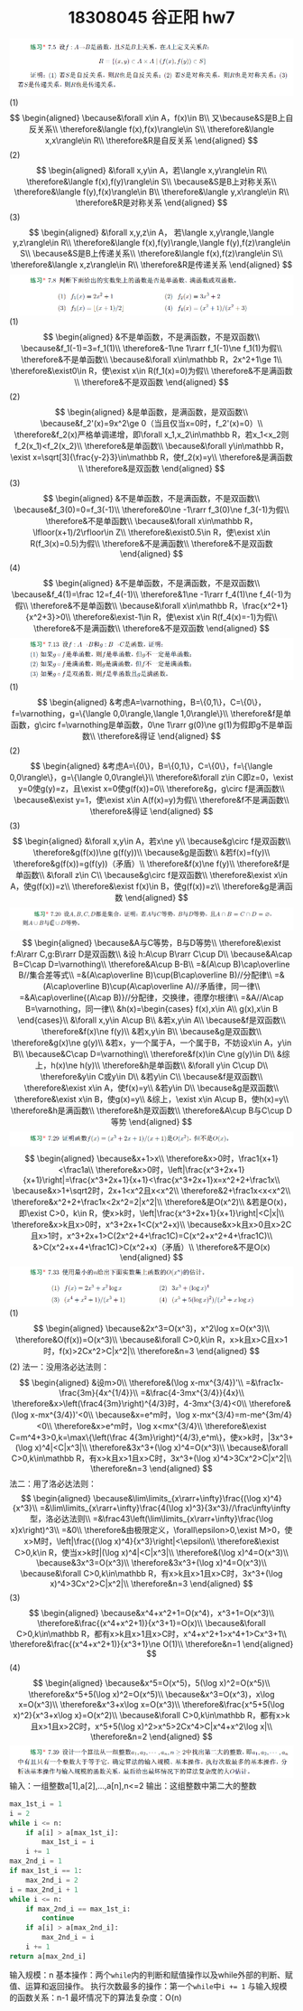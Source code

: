 # <center>18308045 谷正阳 hw7</center>
![avatar](7.5.png)
(1)
$$
\begin{aligned}
\because&\forall x\in A，f(x)\in B\\
又\because&S是B上自反关系\\
\therefore&\langle f(x),f(x)\rangle\in S\\
\therefore&\langle x,x\rangle\in R\\
\therefore&R是自反关系
\end{aligned}
$$
(2)
$$
\begin{aligned}
&\forall x,y\in A，若\langle x,y\rangle\in R\\
\therefore&\langle f(x),f(y)\rangle\in S\\
\because&S是B上对称关系\\
\therefore&\langle f(y),f(x)\rangle\in B\\
\therefore&\langle y,x\rangle\in R\\
\therefore&R是对称关系
\end{aligned}
$$
(3)
$$
\begin{aligned}
&\forall x,y,z\in A， 若\langle x,y\rangle,\langle y,z\rangle\in R\\
\therefore&\langle f(x),f(y)\rangle,\langle f(y),f(z)\rangle\in S\\
\because&S是B上传递关系\\
\therefore&\langle f(x),f(z)\rangle\in S\\
\therefore&\langle x,z\rangle\in R\\
\therefore&R是传递关系
\end{aligned}
$$
![avatar](7.8.png)
(1)
$$
\begin{aligned}
&不是单函数，不是满函数，不是双函数\\
\because&f_1(-1)=3=f_1(1)\\
\therefore&-1\ne 1\rarr f_1(-1)\ne f_1(1)为假\\
\therefore&不是单函数\\
\because&\forall x\in\mathbb R，2x^2+1\ge 1\\
\therefore&\exist0\in R，使\exist x\in R(f_1(x)=0)为假\\
\therefore&不是满函数\\
\therefore&不是双函数
\end{aligned}
$$
(2)
$$
\begin{aligned}
&是单函数，是满函数，是双函数\\
\because&f_2'(x)=9x^2\ge 0（当且仅当x=0时，f_2'(x)=0）\\
\therefore&f_2(x)严格单调递增，即\forall x_1,x_2\in\mathbb R，若x_1<x_2则f_2(x_1)<f_2(x_2)\\
\therefore&是单函数\\
\because&\forall y\in\mathbb R，\exist x=\sqrt[3]{\frac{y-2}3}\in\mathbb R，使f_2(x)=y\\
\therefore&是满函数\\
\therefore&是双函数
\end{aligned}
$$
(3)
$$
\begin{aligned}
&不是单函数，不是满函数，不是双函数\\
\because&f_3(0)=0=f_3(-1)\\
\therefore&0\ne -1\rarr f_3(0)\ne f_3(-1)为假\\
\therefore&不是单函数\\
\because&\forall x\in\mathbb R，\lfloor(x+1)/2\rfloor\in Z\\
\therefore&\exist0.5\in R，使\exist x\in R(f_3(x)=0.5)为假\\
\therefore&不是满函数\\
\therefore&不是双函数
\end{aligned}
$$
(4)
$$
\begin{aligned}
&不是单函数，不是满函数，不是双函数\\
\because&f_4(1)=\frac 12=f_4(-1)\\
\therefore&1\ne -1\rarr f_4(1)\ne f_4(-1)为假\\
\therefore&不是单函数\\
\because&\forall x\in\mathbb R，\frac{x^2+1}{x^2+3}>0\\
\therefore&\exist-1\in R，使\exist x\in R(f_4(x)=-1)为假\\
\therefore&不是满函数\\
\therefore&不是双函数
\end{aligned}
$$
![avatar](7.13.png)
(1)
$$
\begin{aligned}
&考虑A=\varnothing，B=\{0,1\}，C=\{0\}，f=\varnothing，g=\{\langle 0,0\rangle,\langle 1,0\rangle\}\\
\therefore&f是单函数，g\circ f=\varnothing是单函数，0\ne 1\rarr g(0)\ne g(1)为假即g不是单函数\\
\therefore&得证
\end{aligned}
$$
(2)
$$
\begin{aligned}
&考虑A=\{0\}，B=\{0,1\}，C=\{0\}，f=\{\langle 0,0\rangle\}，g=\{\langle 0,0\rangle\}\\
\therefore&\forall z\in C即z=0，\exist y=0使g(y)=z，且\exist x=0使g(f(x))=0\\
\therefore&g，g\circ f是满函数\\
\because&\exist y=1，使\exist x\in A(f(x)=y)为假\\
\therefore&f不是满函数\\
\therefore&得证
\end{aligned}
$$
(3)
$$
\begin{aligned}
&\forall x,y\in A，若x\ne y\\
\because&g\circ f是双函数\\
\therefore&g(f(x))\ne g(f(y))\\
\because&g是函数\\
&若f(x)=f(y)\\
\therefore&g(f(x))=g(f(y))（矛盾）\\
\therefore&f(x)\ne f(y)\\
\therefore&f是单函数\\
&\forall z\in C\\
\because&g\circ f是双函数\\
\therefore&\exist x\in A，使g(f(x))=z\\
\therefore&\exist f(x)\in B，使g(f(x))=z\\
\therefore&g是满函数
\end{aligned}
$$
![avatar](7.20.png)
$$
\begin{aligned}
\because&A与C等势，B与D等势\\
\therefore&\exist f:A\rarr C,g:B\rarr D是双函数\\
&设 h:A\cup B\rarr C\cup D\\
\because&A\cap B=C\cap D=\varnothing\\
\therefore&A\cup B-B\\
=&(A\cup B)\cap\overline B//集合差等式\\
=&(A\cap\overline B)\cup(B\cap\overline B)//分配律\\
=&(A\cap\overline B)\cup(A\cap\overline A)//矛盾律，同一律\\
=&A\cap\overline{(A\cap B)}//分配律，交换律，德摩尔根律\\
=&A//A\cap B=\varnothing，同一律\\
&h(x)=\begin{cases}
f(x),x\in A\\
g(x),x\in B
\end{cases}\\
&\forall x,y\in A\cup B\\
&若x,y\in A\\
\because&f是双函数\\
\therefore&f(x)\ne f(y)\\
&若x,y\in B\\
\because&g是双函数\\
\therefore&g(x)\ne g(y)\\
&若x，y一个属于A，一个属于B，不妨设x\in A，y\in B\\
\because&C\cap D=\varnothing\\
\therefore&f(x)\in C\ne g(y)\in D\\
&综上，h(x)\ne h(y)\\
\therefore&h是单函数\\
&\forall y\in C\cup D\\
\therefore&y\in C或y\in D\\
&若y\in C\\
\because&f是双函数\\
\therefore&\exist x\in A，使f(x)=y\\
&若y\in D\\
\because&g是双函数\\
\therefore&\exist x\in B，使g(x)=y\\
&综上，\exist x\in A\cup B，使h(x)=y\\
\therefore&h是满函数\\
\therefore&h是双函数\\
\therefore&A\cup B与C\cup D等势
\end{aligned}
$$
![avatar](7.29.png)
$$
\begin{aligned}
\because&x+1>x\\
\therefore&x>0时，\frac1{x+1}<\frac1a\\
\therefore&x>0时，\left|\frac{x^3+2x+1}{x+1}\right|=\frac{x^3+2x+1}{x+1}<\frac{x^3+2x+1}x=x^2+2+\frac1x\\
\because&x>1+\sqrt2时，2x+1<x^2且x<x^2\\
\therefore&2+\frac1x<x<x^2\\
\therefore&x^2+2+\frac1x<2x^2=2|x^2|\\
\therefore&是O(x^2)\\
&若是O(x)，即\exist C>0，k\in R，使x>k时，\left|\frac{x^3+2x+1}{x+1}\right|<C|x|\\
\therefore&x>k且x>0时，x^3+2x+1<C(x^2+x)\\
\because&x>k且x>0且x>2C且x>1时，x^3+2x+1>C(2x^2+4+\frac1C)=C(x^2+x^2+4+\frac1C)\\
&>C(x^2+x+4+\frac1C)>C(x^2+x)（矛盾）\\
\therefore&不是O(x)
\end{aligned}
$$
![avatar](7.33.png)
(1)
$$
\begin{aligned}
\because&2x^3=O(x^3)，x^2\log x=O(x^3)\\
\therefore&O(f(x))=O(x^3)\\
\because&\forall C>0,k\in R，x>k且x>C且x>1时，f(x)>2Cx^2>C|x^2|\\
\therefore&n=3
\end{aligned}
$$
(2)
法一：没用洛必达法则：
$$
\begin{aligned}
&设m>0\\
\therefore&(\log x-mx^{3/4})'\\
=&\frac1x-\frac{3m}{4x^{1/4}}\\
=&\frac{4-3mx^{3/4}}{4x}\\
\therefore&x>\left(\frac4{3m}\right)^{4/3}时，4-3mx^{3/4}<0\\
\therefore&(\log x-mx^{3/4})'<0\\
\because&x=e^m时，\log x-mx^{3/4}=m-me^{3m/4}<0\\
\therefore&x>e^m时，\log x<mx^{3/4}\\
\therefore&\exist C=m^4+3>0,k=\max\{\left(\frac 4{3m}\right)^{4/3},e^m\}，使x>k时，|3x^3+(\log x)^4|<C|x^3|\\
\therefore&3x^3+(\log x)^4=O(x^3)\\
\because&\forall C>0,k\in\mathbb R，有x>k且x>1且x>C时，3x^3+(\log x)^4>3Cx^2>C|x^2|\\
\therefore&n=3
\end{aligned}
$$
法二：用了洛必达法则：
$$
\begin{aligned}
\because&\lim\limits_{x\rarr+\infty}\frac{(\log x)^4}{x^3}\\
=&\lim\limits_{x\rarr+\infty}\frac{4(\log x)^3}{3x^3}//\frac\infty\infty型，洛必达法则\\
=&\frac43\left(\lim\limits_{x\rarr+\infty}\frac{\log x}x\right)^3\\
=&0\\
\therefore&由极限定义，\forall\epsilon>0,\exist M>0，使x>M时，\left|\frac{(\log x)^4}{x^3}\right|<\epsilon\\
\therefore&\exist C>0,k\in R，使当x>k时|(\log x)^4|<C|x^3|\\
\therefore&(\log x)^4=O(x^3)\\
\because&3x^3=O(x^3)\\
\therefore&3x^3+(\log x)^4=O(x^3)\\
\because&\forall C>0,k\in\mathbb R，有x>k且x>1且x>C时，3x^3+(\log x)^4>3Cx^2>C|x^2|\\
\therefore&n=3
\end{aligned}
$$
(3)
$$
\begin{aligned}
\because&x^4+x^2+1=O(x^4)，x^3+1=O(x^3)\\
\therefore&\frac{(x^4+x^2+1)}{x^3+1}=O(x)\\
\because&\forall C>0,k\in\mathbb R，都有x>k且x>1且x>C时，x^4+x^2+1>x^4+1>Cx^3+1\\
\therefore&\frac{(x^4+x^2+1)}{x^3+1}\ne O(1)\\
\therefore&n=1
\end{aligned}
$$
(4)
$$
\begin{aligned}
\because&x^5=O(x^5)，5(\log x)^2=O(x^5)\\
\therefore&x^5+5(\log x)^2=O(x^5)\\
\because&x^3=O(x^3)，x\log x=O(x^3)\\
\therefore&x^3+x\log x=O(x^3)\\
\therefore&\frac{x^5+5(\log x)^2}{x^3+x\log x}=O(x^2)\\
\because&\forall C>0,k\in\mathbb R，都有x>k且x>1且x>2C时，x^5+5(\log x)^2>x^5>2Cx^4>C|x^4+x^2\log x|\\
\therefore&n=2
\end{aligned}
$$
![avatar](7.39.png)
输入：一组整数a[1],a[2],...,a[n],n<=2
输出：这组整数中第二大的整数
```python
max_1st_i = 1
i = 2
while i <= n:
    if a[i] > a[max_1st_i]:
        max_1st_i = i
    i += 1
max_2nd_i = 1
if max_1st_i == 1:
    max_2nd_i = 2
i = max_2nd_i + 1
while i <= n:
    if max_2nd_i == max_1st_i:
        continue
    if a[i] > a[max_2nd_i]:
        max_2nd_i = i
    i += 1
return a[max_2nd_i]
```
输入规模：n
基本操作：两个`while`内的判断和赋值操作以及while外部的判断、赋值、运算和返回操作。
执行次数最多的操作：第一个`while`中`i += 1`
与输入规模的函数关系：n-1
最坏情况下的算法复杂度：O(n)